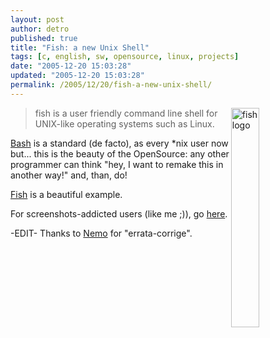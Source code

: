 ```yaml
---
layout: post
author: detro
published: true
title: "Fish: a new Unix Shell"
tags: [c, english, sw, opensource, linux, projects]
date: "2005-12-20 15:03:28"
updated: "2005-12-20 15:03:28"
permalink: /2005/12/20/fish-a-new-unix-shell/
---
```


<img align="right" style="width: 30%; height: 30%; " src="http://roo.no-ip.org/fish/images/logo.png" alt="fish logo" />
<blockquote>fish is a user friendly command line shell for UNIX-like operating systems such as Linux.</blockquote>

<a target="_new" href="http://www.gnu.org/software/bash/bash.html">Bash</a> is a standard (de facto), as every *nix user now but... this is the beauty of the OpenSource: any other programmer can think "hey, I want to remake this in another way!" and, than, do!

<a target="_new" href="http://roo.no-ip.org/fish/">Fish</a> is a beautiful example.

For screenshots-addicted users (like me ;)), go <a target="_new"  href="http://roo.no-ip.org/fish/screenshots.html">here</a>.

-EDIT-
Thanks to <a target="_new" href="http://www.neminis.org">Nemo</a> for "errata-corrige".

